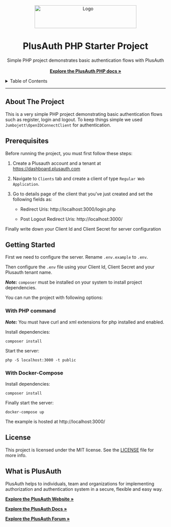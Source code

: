 <div align="center">
  <a href="https://plusauth.com/">
    <img src="https://docs.plusauth.com/images/pa-white.svg" alt="Logo" width="320" height="72" >
  </a>
</div>

<h1 align="center">PlusAuth PHP Starter Project</h1>

 <p align="center">
    Simple PHP project demonstrates basic authentication flows with PlusAuth
    <br />
    <br />
    <a href="" target="_blank"><strong>Explore the PlusAuth PHP docs »</strong></a>
</p>

<details>
  <summary>Table of Contents</summary>
    <li><a href="#about-the-project">About The Project</a></li>
    <li><a href="#prerequisites">Prerequisites</a></li>
    <li><a href="#getting-started">Getting Started</a></li>
    <li><a href="#license">License</a></li>
    <li><a href="#what-is-plusauth">What is PlusAuth</a></li>
 </ol>
</details>

---

## About The Project

This is a very simple PHP project demonstrating basic authentication flows such as register, login and logout. To keep things simple we used `Jumbojett\OpenIDConnectClient` for authentication.

## Prerequisites

Before running the project, you must first follow these steps:

1. Create a Plusauth account and a tenant at https://dashboard.plusauth.com
2. Navigate to `Clients` tab and create a client of type `Regular Web Application`.
3. Go to details page of the client that you've just created and set the following fields as:

   - Redirect Uris: http://localhost:3000/login.php

   - Post Logout Redirect Uris: http://localhost:3000/

Finally write down your Client Id and Client Secret for server configuration

## Getting Started

First we need to configure the server. Rename `.env.example` to `.env`.

Then configure the `.env` file using your Client Id, Client Secret and your Plusauth tenant name.

**_Note:_** `composer` must be installed on your system to install project dependencies.

You can run the project with following options:

### With PHP command

**_Note:_** You must have curl and xml extensions for php installed and enabled.

Install dependencies:

    composer install

Start the server:

    php -S localhost:3000 -t public

### With Docker-Compose

Install dependencies:

    composer install

Finally start the server:

    docker-compose up

The example is hosted at http://localhost:3000/

## License

This project is licensed under the MIT license. See the [LICENSE](LICENSE) file for more info.

## What is PlusAuth

PlusAuth helps to individuals, team and organizations for implementing authorization and authentication system in a secure, flexible and easy way.

<a href="https://plusauth.com/" target="_blank"><strong>Explore the PlusAuth Website »</strong></a>

<a href="https://docs.plusauth.com/" target="_blank"><strong>Explore the PlusAuth Docs »</strong></a>

<a href="https://forum.plusauth.com/" target="_blank"><strong>Explore the PlusAuth Forum »</strong></a>

